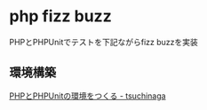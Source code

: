 # php fizz buzz

PHPとPHPUnitでテストを下記ながらfizz buzzを実装

## 環境構築

[PHPとPHPUnitの環境をつくる - tsuchinaga](https://scrapbox.io/tsuchinaga/PHP%E3%81%A8PHPUnit%E3%81%AE%E7%92%B0%E5%A2%83%E3%82%92%E3%81%A4%E3%81%8F%E3%82%8B)
